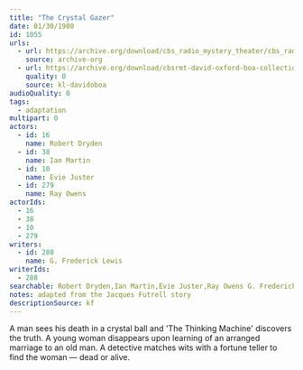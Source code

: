 ```yaml
---
title: "The Crystal Gazer"
date: 01/30/1980
id: 1055
urls: 
  - url: https://archive.org/download/cbs_radio_mystery_theater/cbs_radio_mystery_theater-1051-1100.zip/cbs_radio_mystery_theater-1051-1100%2Fcbsrmt_1055_the_crystal_gazer.mp3
    source: archive-org
  - url: https://archive.org/download/cbsrmt-david-oxford-boa-collection/CBSRMT-800130-1055-repeated-800515-The-Crystal-Gazer-(128-44)_KQV-{BoA}.mp3
    quality: 0
    source: kl-davidoboa
audioQuality: 0
tags: 
  - adaptation
multipart: 0
actors:  
  - id: 16
    name: Robert Dryden  
  - id: 38
    name: Ian Martin  
  - id: 10
    name: Evie Juster  
  - id: 279
    name: Ray Owens
actorIds:  
  - 16  
  - 38  
  - 10  
  - 279
writers:  
  - id: 288
    name: G. Frederick Lewis
writerIds:  
  - 288
searchable: Robert Dryden,Ian Martin,Evie Juster,Ray Owens G. Frederick Lewis
notes: adapted from the Jacques Futrell story
descriptionSource: kf
---
```

A man sees his death in a crystal ball and 'The Thinking Machine' discovers the truth. A young woman disappears upon learning of an arranged marriage to an old man. A detective matches wits with a fortune teller to find the woman — dead or alive.